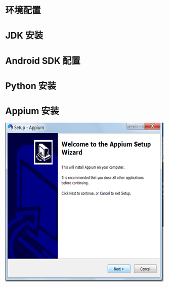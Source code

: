 # 环境配置

# JDK 安装

# Android SDK 配置

# Python 安装

# Appium 安装

<img src="appium1.png" alt="GitHub" title="GitHub,Social Coding" width="500" height="500" />
